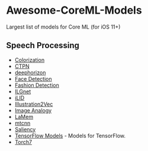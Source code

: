 # Awesome-CoreML-Models

Largest list of models for Core ML (for iOS 11+)

## Speech Processing

- [Colorization](https://github.com/richzhang/colorization)
- [CTPN](https://github.com/tianzhi0549/CTPN)
- [deephorizon](https://github.com/scottworkman/deephorizon)
- [Face Detection](https://github.com/DolotovEvgeniy/DeepPyramid)
- [Fashion Detection](https://github.com/liuziwei7/fashion-detection)
- [ILGnet](https://github.com/BestiVictory/ILGnet)
- [iLID](https://github.com/twerkmeister/iLID)
- [Illustration2Vec](https://github.com/rezoo/illustration2vec)
- [Image Analogy](https://github.com/msracver/Deep-Image-Analogy)
- [LaMem](https://github.com/MiyainNYC/Visual-Memorability-through-Caffe)
- [mtcnn](https://github.com/CongWeilin/mtcnn-caffe)
- [Saliency](https://github.com/imatge-upc/saliency-2016-cvpr)
- [TensorFlow Models](https://github.com/tensorflow/models) - Models for TensorFlow.
- [Torch7](https://github.com/prisma-ai/torch2coreml)
